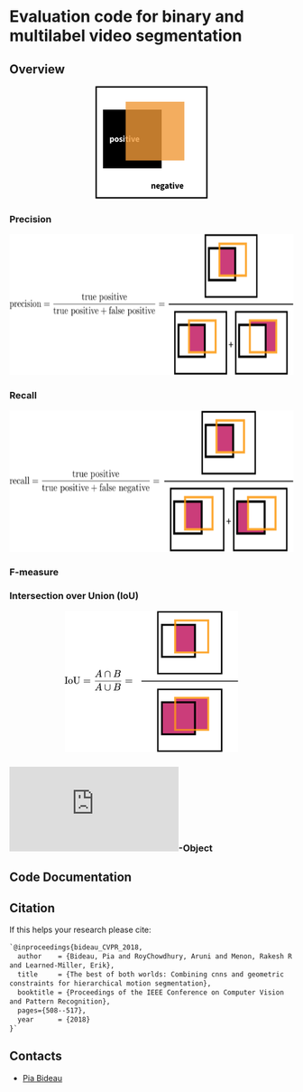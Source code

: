 # Evaluation code for binary and multilabel video segmentation

## Overview
<p align="center">
  <img height="200" src="/images/accuracy-measures.png">
</p>

### Precision
<p align="center">
  <img height="250" src="/images/accuracy-measures-P.png">
</p>

### Recall
<p align="center">
  <img height="250" src="/images/accuracy-measures-R.png">
</p>

### F-measure

### Intersection over Union (IoU)
<p align="center">
  <img height="250" src="/images/accuracy-measures-IoU.png">
</p>

### ![Delta](https://latex.codecogs.com/gif.latex?%5Clarge%20%5CDelta)-Object

## Code Documentation

## Citation
If this helps your research please cite:

    `@inproceedings{bideau_CVPR_2018,
      author    = {Bideau, Pia and RoyChowdhury, Aruni and Menon, Rakesh R and Learned-Miller, Erik},
      title     = {The best of both worlds: Combining cnns and geometric constraints for hierarchical motion segmentation},
      booktitle = {Proceedings of the IEEE Conference on Computer Vision and Pattern Recognition},
      pages={508--517},
      year      = {2018}
    }`

## Contacts
- [Pia Bideau](https://people.cs.umass.edu/~pbideau/)
